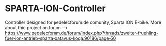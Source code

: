 # SPARTA-ION-Controller
Controller designed for pedelecforum.de comunity, Sparta ION E-bike. 
More about thic project on forum --> https://www.pedelecforum.de/forum/index.php?threads/zweiter-fruehling-fuer-ion-antrieb-sparta-batavus-koga.90186/page-50
